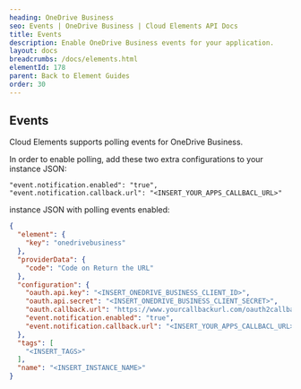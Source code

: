 ```yaml
---
heading: OneDrive Business
seo: Events | OneDrive Business | Cloud Elements API Docs
title: Events
description: Enable OneDrive Business events for your application.
layout: docs
breadcrumbs: /docs/elements.html
elementId: 178
parent: Back to Element Guides
order: 30
---
```


## Events

Cloud Elements supports polling events for OneDrive Business.

In order to enable polling, add these two extra configurations to your instance JSON:

```
"event.notification.enabled": "true",
"event.notification.callback.url": "<INSERT_YOUR_APPS_CALLBACL_URL>"
```

instance JSON with polling events enabled:

```json
{
  "element": {
    "key": "onedrivebusiness"
  },
  "providerData": {
    "code": "Code on Return the URL"
  },
  "configuration": {
    "oauth.api.key": "<INSERT_ONEDRIVE_BUSINESS_CLIENT_ID>",
    "oauth.api.secret": "<INSERT_ONEDRIVE_BUSINESS_CLIENT_SECRET>",
    "oauth.callback.url": "https://www.yourcallbackurl.com/oauth2callback",
    "event.notification.enabled": "true",
    "event.notification.callback.url": "<INSERT_YOUR_APPS_CALLBACL_URL>"
  },
  "tags": [
    "<INSERT_TAGS>"
  ],
  "name": "<INSERT_INSTANCE_NAME>"
}
```
